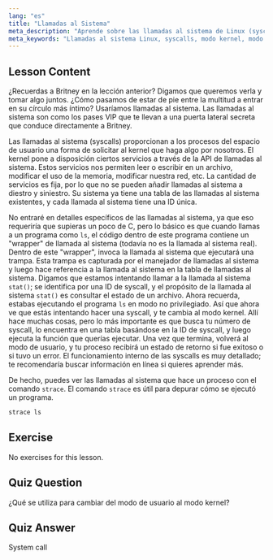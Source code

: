 ```yaml
---
lang: "es"
title: "Llamadas al Sistema"
meta_description: "Aprende sobre las llamadas al sistema de Linux (syscalls) y cómo interactúan con el kernel. Comprende los modos de usuario y kernel, y usa `strace` para depurar. ¡Comienza tu viaje en Linux!"
meta_keywords: "Llamadas al sistema Linux, syscalls, modo kernel, modo usuario, comando strace, tutorial Linux, Linux para principiantes, guía Linux"
---
```


## Lesson Content

¿Recuerdas a Britney en la lección anterior? Digamos que queremos verla y tomar algo juntos. ¿Cómo pasamos de estar de pie entre la multitud a entrar en su círculo más íntimo? Usaríamos llamadas al sistema. Las llamadas al sistema son como los pases VIP que te llevan a una puerta lateral secreta que conduce directamente a Britney.

Las llamadas al sistema (syscalls) proporcionan a los procesos del espacio de usuario una forma de solicitar al kernel que haga algo por nosotros. El kernel pone a disposición ciertos servicios a través de la API de llamadas al sistema. Estos servicios nos permiten leer o escribir en un archivo, modificar el uso de la memoria, modificar nuestra red, etc. La cantidad de servicios es fija, por lo que no se pueden añadir llamadas al sistema a diestro y siniestro. Su sistema ya tiene una tabla de las llamadas al sistema existentes, y cada llamada al sistema tiene una ID única.

No entraré en detalles específicos de las llamadas al sistema, ya que eso requeriría que supieras un poco de C, pero lo básico es que cuando llamas a un programa como `ls`, el código dentro de este programa contiene un "wrapper" de llamada al sistema (todavía no es la llamada al sistema real). Dentro de este "wrapper", invoca la llamada al sistema que ejecutará una trampa. Esta trampa es capturada por el manejador de llamadas al sistema y luego hace referencia a la llamada al sistema en la tabla de llamadas al sistema. Digamos que estamos intentando llamar a la llamada al sistema `stat()`; se identifica por una ID de syscall, y el propósito de la llamada al sistema `stat()` es consultar el estado de un archivo. Ahora recuerda, estabas ejecutando el programa `ls` en modo no privilegiado. Así que ahora ve que estás intentando hacer una syscall, y te cambia al modo kernel. Allí hace muchas cosas, pero lo más importante es que busca tu número de syscall, lo encuentra en una tabla basándose en la ID de syscall, y luego ejecuta la función que querías ejecutar. Una vez que termina, volverá al modo de usuario, y tu proceso recibirá un estado de retorno si fue exitoso o si tuvo un error. El funcionamiento interno de las syscalls es muy detallado; te recomendaría buscar información en línea si quieres aprender más.

De hecho, puedes ver las llamadas al sistema que hace un proceso con el comando `strace`. El comando `strace` es útil para depurar cómo se ejecutó un programa.

```bash
strace ls
```

## Exercise

No exercises for this lesson.

## Quiz Question

¿Qué se utiliza para cambiar del modo de usuario al modo kernel?

## Quiz Answer

System call
